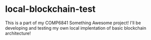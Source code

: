 # local-blockchain-test
This is a part of my COMP6841 Something Awesome project! I'll be developing and testing my own local implentation of basic blockchain architecture!
